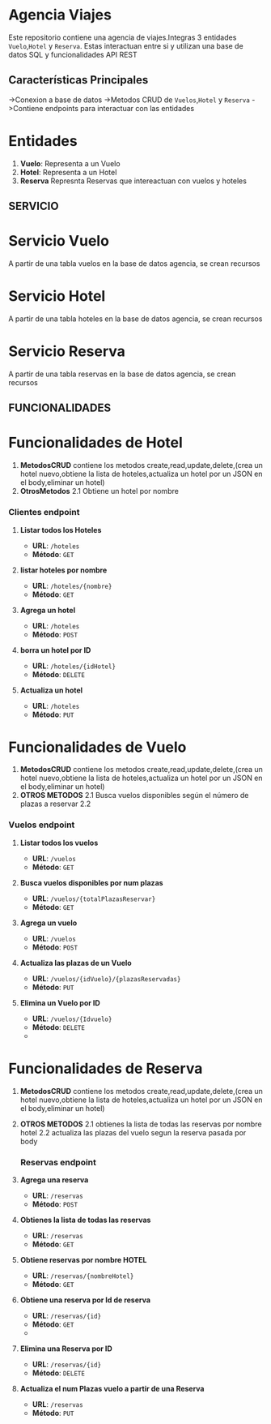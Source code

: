 # Agencia Viajes
Este repositorio contiene una agencia de viajes.Integras 3 entidades `Vuelo`,`Hotel` y `Reserva`. Estas interactuan entre si y utilizan una base de datos SQL y funcionalidades API REST
## Características Principales
->Conexion a base de datos
->Metodos CRUD de `Vuelos`,`Hotel` y `Reserva`
->Contiene endpoints para interactuar con las entidades
# Entidades
1. **Vuelo**: Representa a un Vuelo
2. **Hotel**: Representa a un Hotel
3. **Reserva** Represnta Reservas que intereactuan con vuelos y hoteles

## SERVICIO
# Servicio Vuelo
  A partir de una tabla vuelos en la base de datos agencia, se crean recursos
# Servicio Hotel
A partir de una tabla hoteles en la base de datos agencia, se crean recursos
# Servicio Reserva
A partir de una tabla reservas en la base de datos agencia, se crean recursos
## FUNCIONALIDADES
# Funcionalidades de Hotel
1. **MetodosCRUD** contiene los metodos create,read,update,delete,(crea un hotel nuevo,obtiene la lista de hoteles,actualiza un hotel por un JSON en el body,eliminar un hotel)
2. **OtrosMetodos**
  2.1      Obtiene un hotel por nombre
   
### Clientes endpoint

1. **Listar todos los Hoteles**
   - **URL**: `/hoteles`
   - **Método**: `GET`

2. **listar hoteles por nombre**
   - **URL**: `/hoteles/{nombre}`
   - **Método**: `GET`

3. **Agrega un hotel**
   - **URL**: `/hoteles`
   - **Método**: `POST`

4. **borra  un hotel por ID**
   - **URL**: `/hoteles/{idHotel}`
   - **Método**: `DELETE`

5. **Actualiza un hotel**
   - **URL**: `/hoteles`
   - **Método**: `PUT`


# Funcionalidades de Vuelo
1. **MetodosCRUD** contiene los metodos create,read,update,delete,(crea un hotel nuevo,obtiene la lista de hoteles,actualiza un hotel por un JSON en el body,eliminar un hotel)
2. **OTROS METODOS**
  2.1 Busca vuelos disponibles según el número de plazas a reservar
  2.2

### Vuelos endpoint

1. **Listar todos los vuelos**
   - **URL**: `/vuelos`
   - **Método**: `GET`

2. **Busca vuelos disponibles por num plazas**
   - **URL**: `/vuelos/{totalPlazasReservar}`
   - **Método**: `GET`

3. **Agrega un vuelo**
   - **URL**: `/vuelos`
   - **Método**: `POST`

4. **Actualiza las plazas de un Vuelo**
   - **URL**: `/vuelos/{idVuelo}/{plazasReservadas}`
   - **Método**: `PUT`

5. **Elimina un Vuelo por ID**
   - **URL**: `/vuelos/{Idvuelo}`
   - **Método**: `DELETE`
   - 
# Funcionalidades de Reserva
1. **MetodosCRUD** contiene los metodos create,read,update,delete,(crea un hotel nuevo,obtiene la lista de hoteles,actualiza un hotel por un JSON en el body,eliminar un hotel)
2. **OTROS METODOS**
  2.1 obtienes la lista de todas las reservas por nombre hotel
  2.2 actualiza las plazas del vuelo segun la reserva pasada por body

   ### Reservas endpoint
1. **Agrega una reserva**
   - **URL**: `/reservas`
   - **Método**: `POST`

2. **Obtienes la lista de todas las reservas**
   - **URL**: `/reservas`
   - **Método**: `GET`

3. **Obtiene reservas por nombre HOTEL**
   - **URL**: `/reservas/{nombreHotel}`
   - **Método**: `GET`

4. **Obtiene una reserva por Id de reserva**
   - **URL**: `/reservas/{id}`
   - **Método**: `GET`
   - 
5. **Elimina una Reserva por ID**
   - **URL**: `/reservas/{id}`
   - **Método**: `DELETE`

6. **Actualiza el num Plazas vuelo a partir de una Reserva**
   - **URL**: `/reservas`
   - **Método**: `PUT`
